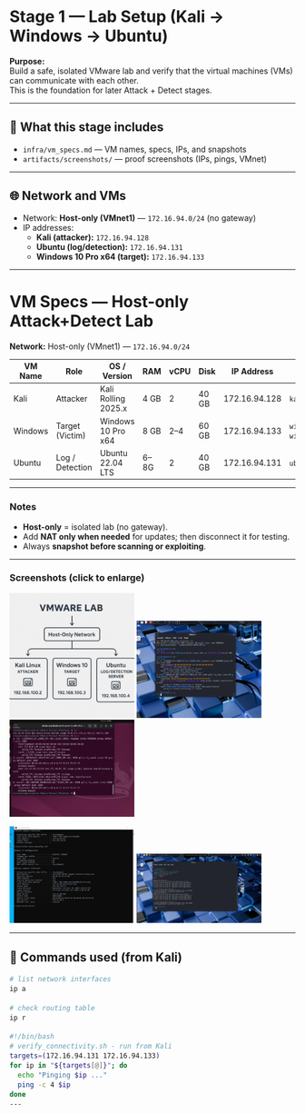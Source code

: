 # Stage 1 — Lab Setup (Kali → Windows → Ubuntu)

**Purpose:**  
Build a safe, isolated VMware lab and verify that the virtual machines (VMs) can communicate with each other.  
This is the foundation for later Attack + Detect stages.

---

## 📁 What this stage includes
- `infra/vm_specs.md` — VM names, specs, IPs, and snapshots  
- `artifacts/screenshots/` — proof screenshots (IPs, pings, VMnet)  

---

## 🌐 Network and VMs

- Network: **Host-only (VMnet1)** — `172.16.94.0/24` (no gateway)
- IP addresses:
  - **Kali (attacker):** `172.16.94.128`
  - **Ubuntu (log/detection):** `172.16.94.131`
  - **Windows 10 Pro x64 (target):** `172.16.94.133`

---

# VM Specs — Host-only Attack+Detect Lab

**Network:** Host-only (VMnet1) — `172.16.94.0/24`

| VM Name | Role            | OS / Version        | RAM  | vCPU | Disk  | IP Address       | Snapshots                             |
|---------|-----------------|---------------------|------|------|-------|------------------|----------------------------------------|
| Kali    | Attacker        | Kali Rolling 2025.x | 4 GB | 2    | 40 GB | 172.16.94.128    | `kali_clean`                           |
| Windows | Target (Victim) | Windows 10 Pro x64  | 8 GB | 2–4  | 60 GB | 172.16.94.133    | `win10_x64_clean`, `win10_preexploit` |
| Ubuntu  | Log / Detection | Ubuntu 22.04 LTS    | 6–8G | 2    | 40 GB | 172.16.94.131    | `ubuntu_clean`                         |

---

### Notes
- **Host-only** = isolated lab (no gateway).  
- Add **NAT only when needed** for updates; then disconnect it for testing.  
- Always **snapshot before scanning or exploiting**.

---

### Screenshots (click to enlarge)
<p align="left">
  <a href="artifacts/screenshots/Diagram_lab.png"><img src="artifacts/screenshots/Diagram_lab.png" width="220"></a>
  <a href="artifacts/screenshots/Kali_ip.png"><img src="artifacts/screenshots/Kali_ip.png" width="220"></a>
  <a href="artifacts/screenshots/Ubuntu_ip.png"><img src="artifacts/screenshots/Ubuntu_ip.png" width="220"></a>
</p>
<p align="left">
  <a href="artifacts/screenshots/Windows_ip.png"><img src="artifacts/screenshots/Windows_ip.png" width="220"></a>
  <a href="artifacts/screenshots/Verify_ping.png"><img src="artifacts/screenshots/Verify_ping.png" width="220"></a>
</p>

---


## 🧩 Commands used (from Kali)

```bash
# list network interfaces
ip a

# check routing table
ip r

#!/bin/bash
# verify_connectivity.sh - run from Kali
targets=(172.16.94.131 172.16.94.133)
for ip in "${targets[@]}"; do
  echo "Pinging $ip ..."
  ping -c 4 $ip
done
---



